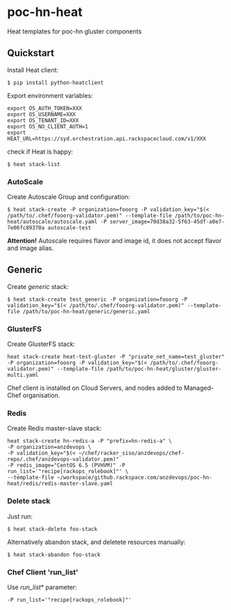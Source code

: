 poc-hn-heat
===========

Heat templates for poc-hn gluster components

## Quickstart

Install Heat client:

```
$ pip install python-heatclient
```

Export environment variables:

```
export OS_AUTH_TOKEN=XXX
export OS_USERNAME=XXX
export OS_TENANT_ID=XXX
export OS_NO_CLIENT_AUTH=1
export HEAT_URL=https://syd.orchestration.api.rackspacecloud.com/v1/XXX
```

check if Heat is happy:

```
$ heat stack-list
```

### AutoScale

Create Autoscale Group and configuration:

```
$ heat stack-create -P organization=fooorg -P validation_key="$(< /path/to/.chef/fooorg-validator.pem)" --template-file /path/to/poc-hn-heat/autoscale/autoscale.yaml -P server_image=70d38a32-5f63-45df-a0e7-7e06fc89370a autoscale-test
```

**Attention!** Autoscale requires flavor and image id, it does not accept flavor
and image alias.

## Generic

Create *generic* stack:

```
$ heat stack-create test_generic -P organization=fooorg -P validation_key="$(< /path/to/.chef/fooorg-validator.pem)" --template-file /path/to/poc-hn-heat/generic/generic.yaml
```

### GlusterFS

Create GlusterFS stack:

```
heat stack-create heat-test-gluster -P "private_net_name=test_gluster" -P organization=fooorg -P validation_key="$(< /path/to/.chef/fooorg-validator.pem)" --template-file /path/to/poc-hn-heat/gluster/gluster-multi.yaml
```

Chef client is installed on Cloud Servers, and nodes added to Managed-Chef organisation.

### Redis

Create Redis master-slave stack:

```
heat stack-create hn-redis-a -P "prefix=hn-redis-a" \
-P organization=anzdevops \
-P validation_key="$(< ~/chef/racker_siso/anzdevops/chef-repo/.chef/anzdevops-validator.pem)"
-P redis_image="CentOS 6.5 (PVHVM)" -P run_list='"recipe[rackops_rolebook]"' \
--template-file ~/workspace/github.rackspace.com/anzdevops/poc-hn-heat/redis/redis-master-slave.yaml
```

### Delete stack

Just run:

```
$ heat stack-delete foo-stack
```

Alternatively abandon stack, and deletete resources manually:

```
$ heat stack-abandon foo-stack
```

### Chef Client 'run_list'

Use *run_list** parameter:

```
-P run_list='"recipe[rackops_rolebook]"'
```
